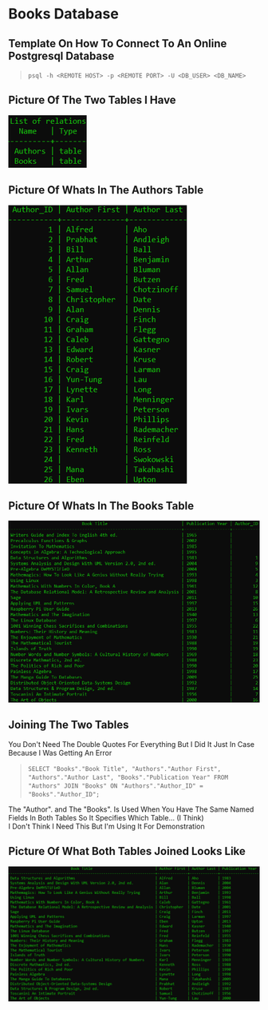 # Books Database  

## Template On How To Connect To An Online Postgresql Database  

>``psql -h <REMOTE HOST> -p <REMOTE PORT> -U <DB_USER> <DB_NAME>``  

## Picture Of The Two Tables I Have  

![Both Tables](Tables.png)  

## Picture Of Whats In The Authors Table  

![Authors Table](Authors_Table.png)  

## Picture Of Whats In The Books Table  

![Books Table](Books_Table.png)  

## Joining The Two Tables  

You Don't Need The Double Quotes For Everything But I Did It Just In Case Because I Was Getting An Error

>``SELECT "Books"."Book Title", "Authors"."Author First", "Authors"."Author Last", "Books"."Publication Year" FROM "Authors" JOIN "Books" ON "Authors"."Author_ID" = "Books"."Author_ID";``  

The "Author". and The "Books". Is Used When You Have The Same Named Fields In Both Tables So It Specifies Which Table... (I Think)  
I Don't Think I Need This But I'm Using It For Demonstration  

## Picture Of What Both Tables Joined Looks Like  

![Added Picture of Both Tables Joined](Both_Tables_Joined.png)  

